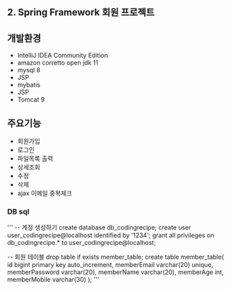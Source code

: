 ## 2. Spring Framework 회원 프로젝트
## 개발환경
- IntelliJ IDEA Community Edition
- amazon corretto open jdk 11
- mysql 8
- JSP
- mybatis
- JSP
- Tomcat 9

## 주요기능
- 회원가입
- 로그인
- 파일목록 출력
- 상세조회
- 수정
- 삭제
- ajax 이메일 중복체크

### DB sql
'''
-- 계정 생성하기
create database db_codingrecipe;
create user user_codingrecipe@localhost identified by '1234';
grant all privileges on db_codingrecipe.* to user_codingrecipe@localhost;

-- 회원 테이블
drop table if exists member_table;
create table member_table(
id bigint primary key auto_increment,
memberEmail varchar(20) unique,
memberPassword varchar(20),
memberName varchar(20),
memberAge int,
memberMobile varchar(30)
); 
'''